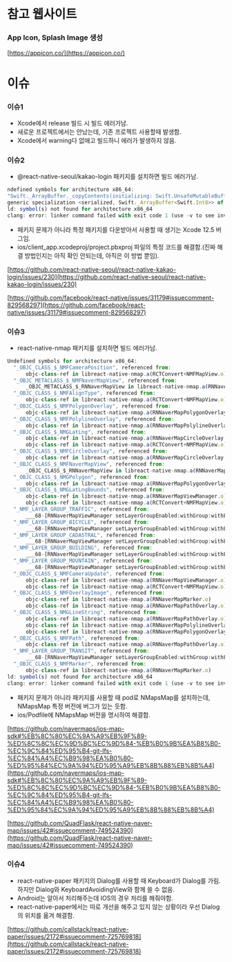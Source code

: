 # **참고 웹사이트**

### **App Icon, Splash Image 생성**

[https://appicon.co/](https://appicon.co/)

# **이슈**

### **이슈1**

- Xcode에서 release 빌드 시 빌드 에러가남.
- 새로운 프로젝트에서는 안났는데, 기존 프로젝트 사용할때 발생함.
- Xcode에서 warning다 없애고 빌드하니 에러가 발생하지 않음.

### **이슈2**

- @react-native-seoul/kakao-login 패키지를 설치하면 빌드 에러가남.

```jsx
ndefined symbols for architecture x86_64:
"Swift._ArrayBuffer._copyContents(initializing: Swift.UnsafeMutableBufferPointer<A>) -> (Swift.IndexingIterator<Swift._ArrayBuffer<A>>, Swift.Int)", referenced from:
generic specialization <serialized, Swift._ArrayBuffer<Swift.Int8>> of Swift._copyCollectionToContiguousArray<A where A: Swift.Collection>(A) -> Swift.ContiguousArray<A.Element> in libAlamofire.a(NetworkReachabilityManager.o)
ld: symbol(s) not found for architecture x86_64
clang: error: linker command failed with exit code 1 (use -v to see invocation)
```

- 패키지 문제가 아니라 특정 패키지를 다운받아서 사용할 때 생기는 Xcode 12.5 버그임.
- ios/client_app.xcodeproj/project.pbxproj 파일의 특정 코드를 해결함.(진짜 해결 방법인지는 아직 확인 안되는데, 아직은 이 방법 뿐임).

[https://github.com/react-native-seoul/react-native-kakao-login/issues/230](https://github.com/react-native-seoul/react-native-kakao-login/issues/230)

[https://github.com/facebook/react-native/issues/31179#issuecomment-829568297](https://github.com/facebook/react-native/issues/31179#issuecomment-829568297)

### **이슈3**

- react-native-nmap 패키지를 설치하면 빌드 에러가남.

```jsx
Undefined symbols for architecture x86_64:
  "_OBJC_CLASS_$_NMFCameraPosition", referenced from:
      objc-class-ref in libreact-native-nmap.a(RCTConvert+NMFMapView.o)
  "_OBJC_METACLASS_$_NMFNaverMapView", referenced from:
      _OBJC_METACLASS_$_RNNaverMapView in libreact-native-nmap.a(RNNaverMapView.o)
  "_OBJC_CLASS_$_NMFAlignType", referenced from:
      objc-class-ref in libreact-native-nmap.a(RCTConvert+NMFMapView.o)
  "_OBJC_CLASS_$_NMFPolygonOverlay", referenced from:
      objc-class-ref in libreact-native-nmap.a(RNNaverMapPolygonOverlay.o)
  "_OBJC_CLASS_$_NMFPolylineOverlay", referenced from:
      objc-class-ref in libreact-native-nmap.a(RNNaverMapPolylineOverlay.o)
  "_OBJC_CLASS_$_NMGLatLng", referenced from:
      objc-class-ref in libreact-native-nmap.a(RNNaverMapCircleOverlay.o)
      objc-class-ref in libreact-native-nmap.a(RCTConvert+NMFMapView.o)
  "_OBJC_CLASS_$_NMFCircleOverlay", referenced from:
      objc-class-ref in libreact-native-nmap.a(RNNaverMapCircleOverlay.o)
  "_OBJC_CLASS_$_NMFNaverMapView", referenced from:
      _OBJC_CLASS_$_RNNaverMapView in libreact-native-nmap.a(RNNaverMapView.o)
  "_OBJC_CLASS_$_NMGPolygon", referenced from:
      objc-class-ref in libreact-native-nmap.a(RNNaverMapPolygonOverlay.o)
  "_OBJC_CLASS_$_NMGLatLngBounds", referenced from:
      objc-class-ref in libreact-native-nmap.a(RNNaverMapViewManager.o)
      objc-class-ref in libreact-native-nmap.a(RCTConvert+NMFMapView.o)
  "_NMF_LAYER_GROUP_TRAFFIC", referenced from:
      ___68-[RNNaverMapViewManager setLayerGroupEnabled:withGroup:withEnabled:]_block_invoke in libreact-native-nmap.a(RNNaverMapViewManager.o)
  "_NMF_LAYER_GROUP_BICYCLE", referenced from:
      ___68-[RNNaverMapViewManager setLayerGroupEnabled:withGroup:withEnabled:]_block_invoke in libreact-native-nmap.a(RNNaverMapViewManager.o)
  "_NMF_LAYER_GROUP_CADASTRAL", referenced from:
      ___68-[RNNaverMapViewManager setLayerGroupEnabled:withGroup:withEnabled:]_block_invoke in libreact-native-nmap.a(RNNaverMapViewManager.o)
  "_NMF_LAYER_GROUP_BUILDING", referenced from:
      ___68-[RNNaverMapViewManager setLayerGroupEnabled:withGroup:withEnabled:]_block_invoke in libreact-native-nmap.a(RNNaverMapViewManager.o)
  "_NMF_LAYER_GROUP_MOUNTAIN", referenced from:
      ___68-[RNNaverMapViewManager setLayerGroupEnabled:withGroup:withEnabled:]_block_invoke in libreact-native-nmap.a(RNNaverMapViewManager.o)
  "_OBJC_CLASS_$_NMFCameraUpdate", referenced from:
      objc-class-ref in libreact-native-nmap.a(RNNaverMapViewManager.o)
      objc-class-ref in libreact-native-nmap.a(RCTConvert+NMFMapView.o)
  "_OBJC_CLASS_$_NMFOverlayImage", referenced from:
      objc-class-ref in libreact-native-nmap.a(RNNaverMapMarker.o)
      objc-class-ref in libreact-native-nmap.a(RNNaverMapPathOverlay.o)
  "_OBJC_CLASS_$_NMGLineString", referenced from:
      objc-class-ref in libreact-native-nmap.a(RNNaverMapPathOverlay.o)
      objc-class-ref in libreact-native-nmap.a(RNNaverMapPolylineOverlay.o)
      objc-class-ref in libreact-native-nmap.a(RNNaverMapPolygonOverlayManager.o)
  "_OBJC_CLASS_$_NMFPath", referenced from:
      objc-class-ref in libreact-native-nmap.a(RNNaverMapPathOverlay.o)
  "_NMF_LAYER_GROUP_TRANSIT", referenced from:
      ___68-[RNNaverMapViewManager setLayerGroupEnabled:withGroup:withEnabled:]_block_invoke in libreact-native-nmap.a(RNNaverMapViewManager.o)
  "_OBJC_CLASS_$_NMFMarker", referenced from:
      objc-class-ref in libreact-native-nmap.a(RNNaverMapMarker.o)
ld: symbol(s) not found for architecture x86_64
clang: error: linker command failed with exit code 1 (use -v to see invocation)
```

- 패키지 문제가 아니라 패키지를 사용할 때 pod로 NMapsMap를 설치하는데, NMapsMap 특정 버전에 버그가 있는 듯함.
- ios/Podfile에 NMapsMap 버전을 명시하여 해결함.

[https://github.com/navermaps/ios-map-sdk#%EB%8C%80%EC%9A%A9%EB%9F%89-%ED%8C%8C%EC%9D%BC%EC%9D%84-%EB%B0%9B%EA%B8%B0-%EC%9C%84%ED%95%B4-git-lfs-%EC%84%A4%EC%B9%98%EA%B0%80-%ED%95%84%EC%9A%94%ED%95%A9%EB%8B%88%EB%8B%A4](https://github.com/navermaps/ios-map-sdk#%EB%8C%80%EC%9A%A9%EB%9F%89-%ED%8C%8C%EC%9D%BC%EC%9D%84-%EB%B0%9B%EA%B8%B0-%EC%9C%84%ED%95%B4-git-lfs-%EC%84%A4%EC%B9%98%EA%B0%80-%ED%95%84%EC%9A%94%ED%95%A9%EB%8B%88%EB%8B%A4)

[https://github.com/QuadFlask/react-native-naver-map/issues/42#issuecomment-749524390](https://github.com/QuadFlask/react-native-naver-map/issues/42#issuecomment-749524390)

### **이슈4**

- react-native-paper 패키지의 Dialog를 사용할 때 Keyboard가 Dialog를 가림. 하지만 Dialog와 KeyboardAvoidingView와 함께 쓸 수 없음.
- Android는 알아서 처리해주는데 IOS의 경우 처리를 해줘야함.
- react-native-paper에서는 따로 개선을 해주고 있지 않는 상황이라 우선 Dialog의 위치를 옮겨 해결함.

[https://github.com/callstack/react-native-paper/issues/2172#issuecomment-725769818](https://github.com/callstack/react-native-paper/issues/2172#issuecomment-725769818)